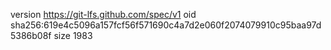 version https://git-lfs.github.com/spec/v1
oid sha256:619e4c5096a157fcf56f571690c4a7d2e060f2074079910c95baa97d5386b08f
size 1983
